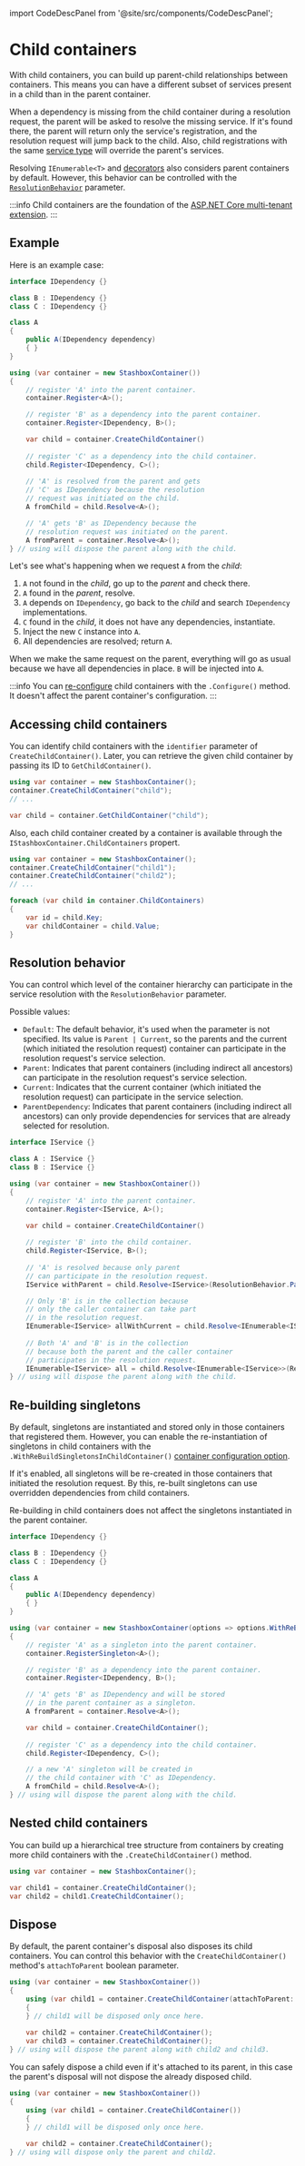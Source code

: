import CodeDescPanel from '@site/src/components/CodeDescPanel';

# Child containers

With child containers, you can build up parent-child relationships between containers. This means you can have a different subset of services present in a child than in the parent container. 

When a dependency is missing from the child container during a resolution request, the parent will be asked to resolve the missing service. If it's found there, the parent will return only the service's registration, and the resolution request will jump back to the child. Also, child registrations with the same [service type](/docs/getting-started/glossary#service-type--implementation-type) will override the parent's services.

Resolving `IEnumerable<T>` and [decorators](/docs/advanced/decorators) also considers parent containers by default. However, this behavior can be controlled with the [`ResolutionBehavior`](#resolution-behavior) parameter. 

:::info
Child containers are the foundation of the [ASP.NET Core multi-tenant extension](https://github.com/z4kn4fein/stashbox-extensions-dependencyinjection#multitenant).
:::

## Example

Here is an example case:
```cs
interface IDependency {}

class B : IDependency {}
class C : IDependency {}

class A 
{
    public A(IDependency dependency)
    { }
}

using (var container = new StashboxContainer())
{
    // register 'A' into the parent container.
    container.Register<A>();

    // register 'B' as a dependency into the parent container.
    container.Register<IDependency, B>();

    var child = container.CreateChildContainer()
    
    // register 'C' as a dependency into the child container.
    child.Register<IDependency, C>();
    
    // 'A' is resolved from the parent and gets
    // 'C' as IDependency because the resolution
    // request was initiated on the child.
    A fromChild = child.Resolve<A>();

    // 'A' gets 'B' as IDependency because the 
    // resolution request was initiated on the parent.
    A fromParent = container.Resolve<A>();
} // using will dispose the parent along with the child.
```
Let's see what's happening when we request `A` from the *child*:
1. `A` not found in the *child*, go up to the *parent* and check there.
2. `A` found in the *parent*, resolve.
3. `A` depends on `IDependency`, go back to the *child* and search `IDependency` implementations.
4. `C` found in the *child*, it does not have any dependencies, instantiate.
5. Inject the new `C` instance into `A`.
6. All dependencies are resolved; return `A`.

When we make the same request on the parent, everything will go as usual because we have all dependencies in place. `B` will be injected into `A`.

:::info
You can [re-configure](/docs/configuration/container-configuration) child containers with the `.Configure()` method. It doesn't affect the parent container's configuration.
:::

## Accessing child containers

You can identify child containers with the `identifier` parameter of `CreateChildContainer()`. Later, you can retrieve the given child container by passing its ID to `GetChildContainer()`.

```cs
using var container = new StashboxContainer();
container.CreateChildContainer("child");
// ...

var child = container.GetChildContainer("child");
```

Also, each child container created by a container is available through the `IStashboxContainer.ChildContainers` propert.

```cs
using var container = new StashboxContainer();
container.CreateChildContainer("child1");
container.CreateChildContainer("child2");
// ...

foreach (var child in container.ChildContainers)
{
    var id = child.Key;
    var childContainer = child.Value;
}
```

## Resolution behavior

You can control which level of the container hierarchy can participate in the service resolution with the `ResolutionBehavior` parameter. 

Possible values:
- `Default`: The default behavior, it's used when the parameter is not specified. Its value is `Parent | Current`, so the parents and the current (which initiated the resolution request) container can participate in the resolution request's service selection.
- `Parent`: Indicates that parent containers (including indirect all ancestors) can participate in the resolution request's service selection.
- `Current`: Indicates that the current container (which initiated the resolution request) can participate in the service selection.
- `ParentDependency`: Indicates that parent containers (including indirect all ancestors) can only provide dependencies for services that are already selected for resolution.

```csharp
interface IService {}

class A : IService {}
class B : IService {}

using (var container = new StashboxContainer())
{
    // register 'A' into the parent container.
    container.Register<IService, A>();

    var child = container.CreateChildContainer()
    
    // register 'B' into the child container.
    child.Register<IService, B>();
    
    // 'A' is resolved because only parent
    // can participate in the resolution request.
    IService withParent = child.Resolve<IService>(ResolutionBehavior.Parent);

    // Only 'B' is in the collection because
    // only the caller container can take part
    // in the resolution request.
    IEnumerable<IService> allWithCurrent = child.Resolve<IEnumerable<IService>>(ResolutionBehavior.Current);
    
    // Both 'A' and 'B' is in the collection
    // because both the parent and the caller container
    // participates in the resolution request.
    IEnumerable<IService> all = child.Resolve<IEnumerable<IService>>(ResolutionBehavior.Current | ResolutionBehavior.Parent);
} // using will dispose the parent along with the child.
```

## Re-building singletons
By default, singletons are instantiated and stored only in those containers that registered them. However, you can enable the re-instantiation of singletons in child containers with the `.WithReBuildSingletonsInChildContainer()` [container configuration option](/docs/configuration/container-configuration#re-build-singletons-in-child-containers). 

If it's enabled, all singletons will be re-created in those containers that initiated the resolution request. By this, re-built singletons can use overridden dependencies from child containers. 

Re-building in child containers does not affect the singletons instantiated in the parent container.

```cs
interface IDependency {}

class B : IDependency {}
class C : IDependency {}

class A 
{
    public A(IDependency dependency)
    { }
}

using (var container = new StashboxContainer(options => options.WithReBuildSingletonsInChildContainer()))
{
    // register 'A' as a singleton into the parent container.
    container.RegisterSingleton<A>();

    // register 'B' as a dependency into the parent container.
    container.Register<IDependency, B>();

    // 'A' gets 'B' as IDependency and will be stored
    // in the parent container as a singleton.
    A fromParent = container.Resolve<A>();

    var child = container.CreateChildContainer();
    
    // register 'C' as a dependency into the child container.
    child.Register<IDependency, C>();

    // a new 'A' singleton will be created in
    // the child container with 'C' as IDependency.
    A fromChild = child.Resolve<A>();
} // using will dispose the parent along with the child.
```

## Nested child containers

<CodeDescPanel>
<div>

You can build up a hierarchical tree structure from containers by creating more child containers with the `.CreateChildContainer()` method.

</div>
<div>

```cs
using var container = new StashboxContainer();

var child1 = container.CreateChildContainer();
var child2 = child1.CreateChildContainer();
```

</div>
</CodeDescPanel>

## Dispose

By default, the parent container's disposal also disposes its child containers. You can control this behavior with the `CreateChildContainer()` method's `attachToParent` boolean parameter.

```cs
using (var container = new StashboxContainer())
{
    using (var child1 = container.CreateChildContainer(attachToParent: false))
    {
    } // child1 will be disposed only once here.
    
    var child2 = container.CreateChildContainer();
    var child3 = container.CreateChildContainer();
} // using will dispose the parent along with child2 and child3.
```

You can safely dispose a child even if it's attached to its parent, in this case the parent's disposal will not dispose the already disposed child.

```cs
using (var container = new StashboxContainer())
{
    using (var child1 = container.CreateChildContainer())
    {
    } // child1 will be disposed only once here.
    
    var child2 = container.CreateChildContainer();
} // using will dispose only the parent and child2.
```